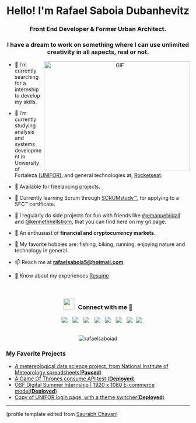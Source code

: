 <h1 align="center">Hello! I'm Rafael Saboia Dubanhevitz</a></h1>
<h3 align="center">Front End Developer & Former Urban Architect.</h3>
<h3 align="center">I have a dream to work on something where I can use unlimited creativity in all aspects, real or not.</h3>

<a target="_blank" align="center">
  <img align="right" top="500" height="300" width="400" alt="GIF" src="https://media.giphy.com/media/SWoSkN6DxTszqIKEqv/giphy.gif">
</a>

- 🔭 I’m currently searching for a internship to develop my skills.

- 🌱 I’m currently studying analysis and systems development in University of Fortaleza <a href="https://unifor.br/web/guest/sobre-a-unifor" target="blank">(UNIFOR).</a> and general technologies at, <a href="https://www.rocketseat.com.br/" target="blank">Rocketseat</a>.

- 🤝 Available for freelancing projects.

- 🌱 Currently learning Scrum through <a href="https://www.scrumstudy.com" target="blank">SCRUMstudy™.</a> for applying to a SFC™ certificate.

- 📝 I regularly do side projects for fun with friends like <a href="https://github.com/emanuelvidall" target="blank">@emanuelvidall</a> and <a href="https://github.com/Kennethhellstrom" target="blank">@kennethhellstrom</a>, that you can find here on my git page.

- 💬 An enthusiast of **financial and cryptocurrency markets.**

- 🎣 My favorite hobbies are: fishing, biking, running, enjoying nature and technology in general.

- 📫 Reach me at **rafaelsaboia5@hotmail.com**

- 📄 Know about my experiences <a href="https://github.com/" target="blank">Resume</a>
<br/>
<h3 align="center" > <img src="https://media.giphy.com/media/iY8CRBdQXODJSCERIr/giphy.gif" width="30" height="30" style="margin-right: 10px;">Connect with me 🤝 </h3>

<p align="center">

 <div align="center"  class="icons-social" style="margin-left: 10px;">
        <a style="margin-left: 10px;"  target="_blank" href="https://www.linkedin.com/in/saurabhmchavan/">
			<img src="https://img.icons8.com/doodle/40/000000/linkedin--v2.png"></a>
        <a style="margin-left: 10px;" target="_blank" href="https://github.com/100rabhcsmc">
		<img src="https://img.icons8.com/doodle/40/000000/github--v1.png"></a>
		<a style="margin-left: 10px;" target="_blank" href="https://stackoverflow.com/users/12053852/saurabh-chavan?tab=profile">
				<img src="https://img.icons8.com/external-tal-revivo-color-tal-revivo/40/000000/external-stack-overflow-is-a-question-and-answer-site-for-professional-logo-color-tal-revivo.png"></a>
	   <a style="margin-left: 10px;" target="_blank" href="https://dev.to/100rabhcsmc">
					<img src="https://img.icons8.com/external-sketchy-juicy-fish/0.6x/external-blog-online-services-sketchy-sketchy-juicy-fish.png"></a>
        <a style="margin-left: 10px;" target="_blank" href="https://instagram.com/100rabhch">
			<img src="https://img.icons8.com/doodle/40/000000/instagram-new--v2.png"></a>
		<a style="margin-left: 10px;" target="_blank" href="https://twitter.com/100rabhcsmc">
			<img src="https://img.icons8.com/doodle/1x/twitter-squared--v2.png" ></a>
		<a style="margin-left: 10px;" target="_blank" href="https://www.youtube.com/channel/UC-ZdNkKNHC6KguDqNFKO2Nw?view_as=subscriber">
				<img src="https://img.icons8.com/doodle/1x/youtube--v2.png" ></a>
		<a style="margin-left: 5px;" target="_blank" href="https://github.com/100rabhcsmc/Me.io/blob/master/01SaurabhChavanReactNativeResume.pdf">
					<img src="https://img.icons8.com/plasticine/0.5x/resume.png" ></a>
      </div>
	  <br>
	  <p align="center"> <img src="https://komarev.com/ghpvc/?username=rafaelsaboiad&label=Profile%20views&color=0e75b6&style=flat" alt="rafaelsaboiad" /> </p>

</p>

### My Favorite Projects



- [A metereological data science project, from National Institute of Meteorology spreadsheets(**Paused**)](https://github.com/rafaelsaboiad/rainy-project)
- [A Game Of Thrones consume API test (**Deployed**)](https://github.com/rafaelsaboiad/gotapitest)
- [OSF Digital Summer Internship | 1920 x 1080 E-commerce model(**Deployed**)](https://github.com/rafaelsaboiad/OSF-Summer-Internship)
- [Copy of UNIFOR login page, with a theme switcher(**Deployed**)](https://github.com/rafaelsaboiad/theme-switcher-practice)


---

(profile template edited from [Saurabh Chavan](https://github.com/100rabhcsmc))

